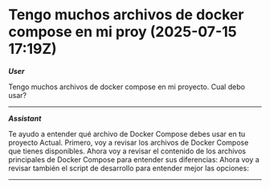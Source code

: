 <!-- Generated by SpecStory -->

# Tengo muchos archivos de docker compose en mi proy (2025-07-15 17:19Z)

_**User**_

Tengo muchos archivos de docker compose en mi proyecto. Cual debo usar?

---

_**Assistant**_

Te ayudo a entender qué archivo de Docker Compose debes usar en tu proyecto Actual. Primero, voy a revisar los archivos de Docker Compose que tienes disponibles. Ahora voy a revisar el contenido de los archivos principales de Docker Compose para entender sus diferencias: Ahora voy a revisar también el script de desarrollo para entender mejor las opciones: 

---

